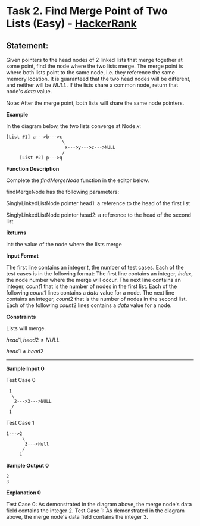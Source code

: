 # Task 2. Find Merge Point of Two Lists (Easy) - [HackerRank](<https://www.hackerrank.com/contests/sda-hw-4-2022/challenges/find-the-merge-point-of-two-joined-linked-lists>)

## Statement:

Given pointers to the head nodes of 2 linked lists that merge together at some point, find the node where the two lists merge. The merge point is where both lists point to the same node, i.e. they reference the same memory location. It is guaranteed that the two head nodes will be different, and neither will be $NULL$. If the lists share a common node, return that node's $data$ value.

Note: After the merge point, both lists will share the same node pointers.

**Example**

In the diagram below, the two lists converge at Node $x$:
```
[List #1] a--->b--->c
                     \
                      x--->y--->z--->NULL
                     /
     [List #2] p--->q
```

**Function Description**

Complete the *findMergeNode* function in the editor below.


findMergeNode has the following parameters:

SinglyLinkedListNode pointer head1: a reference to the head of the first list

SinglyLinkedListNode pointer head2: a reference to the head of the second list


**Returns**

int: the  value of the node where the lists merge

**Input Format**

The first line contains an integer $t$, the number of test cases.
Each of the test cases is in the following format:
The first line contains an integer, $index$, the node number where the merge will occur.
The next line contains an integer, $count1$ that is the number of nodes in the first list.
Each of the following $count1$ lines contains a $data$ value for a node. The next line contains an integer, $count2$ that is the number of nodes in the second list.
Each of the following $count2$ lines contains a $data$ value for a node.

**Constraints**

Lists will merge.

$head1, head2 \neq NULL$

$head1 \neq head2$

---

**Sample Input 0**

Test Case 0

```
 1
  \
   2--->3--->NULL
  /
 1
```

Test Case 1

```
1--->2
      \
       3--->Null
      /
     1
```

**Sample Output 0**

```
2
3
```
**Explanation 0**

Test Case 0: As demonstrated in the diagram above, the merge node's data field contains the integer 2.
Test Case 1: As demonstrated in the diagram above, the merge node's data field contains the integer 3.